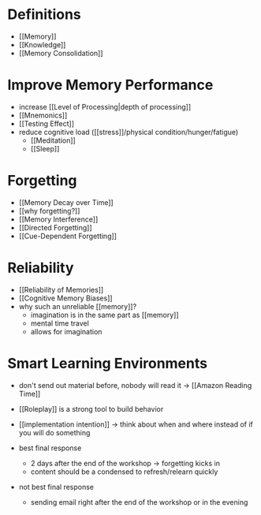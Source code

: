 # Definitions
- [[Memory]]
- [[Knowledge]]
- [[Memory Consolidation]]

# Improve Memory Performance
- increase [[Level of Processing|depth of processing]]
- [[Mnemonics]]
- [[Testing Effect]]
- reduce cognitive load ([[stress]]/physical condition/hunger/fatigue)
	- [[Meditation]]
	- [[Sleep]]

# Forgetting
- [[Memory Decay over Time]]
- [[why forgetting?]]
- [[Memory Interference]]
- [[Directed Forgetting]]
- [[Cue-Dependent Forgetting]]

# Reliability
- [[Reliability of Memories]]
- [[Cognitive Memory Biases]]
- why such an unreliable [[memory]]?
	- imagination is in the same part as [[memory]]
	- mental time travel
	- allows for imagination

# Smart Learning Environments
- don't send out material before, nobody will read it -> [[Amazon Reading Time]]
- [[Roleplay]] is a strong tool to build behavior
- [[implementation intention]] -> think about when and where instead of if you will do something

- best final response
	- 2 days after the end of the workshop -> forgetting kicks in
	- content should be a condensed to refresh/relearn quickly
- not best final response
	- sending email right after the end of the workshop or in the evening 

